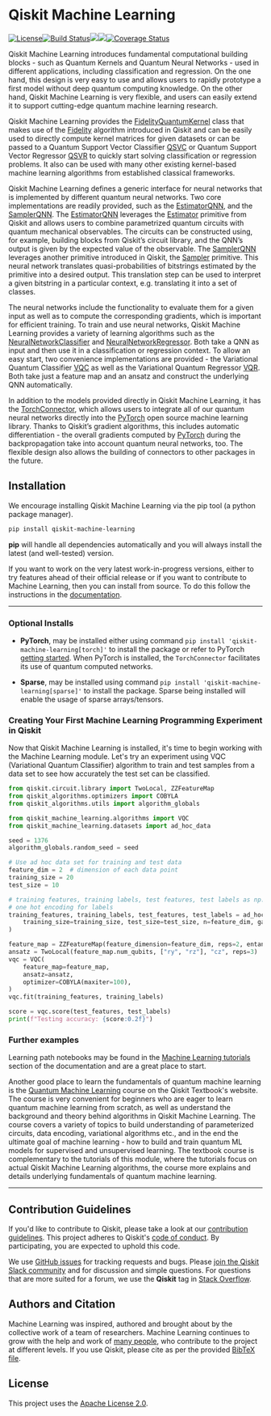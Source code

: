 # Qiskit Machine Learning

[![License](https://img.shields.io/github/license/Qiskit/qiskit-machine-learning.svg?style=popout-square)](https://opensource.org/licenses/Apache-2.0)<!--- long-description-skip-begin -->[![Build Status](https://github.com/qiskit-community/qiskit-machine-learning/workflows/Machine%20Learning%20Unit%20Tests/badge.svg?branch=main)](https://github.com/qiskit-community/qiskit-machine-learning/actions?query=workflow%3A"Machine%20Learning%20Unit%20Tests"+branch%3Amain+event%3Apush)[![](https://img.shields.io/github/release/Qiskit/qiskit-machine-learning.svg?style=popout-square)](https://github.com/qiskit-community/qiskit-machine-learning/releases)[![](https://img.shields.io/pypi/dm/qiskit-machine-learning.svg?style=popout-square)](https://pypi.org/project/qiskit-machine-learning/)[![Coverage Status](https://coveralls.io/repos/github/Qiskit/qiskit-machine-learning/badge.svg?branch=main)](https://coveralls.io/github/Qiskit/qiskit-machine-learning?branch=main)<!--- long-description-skip-end -->

Qiskit Machine Learning introduces fundamental computational building blocks - such as Quantum Kernels
and Quantum Neural Networks - used in different applications, including classification and regression.
On the one hand, this design is very easy to use and allows users to rapidly prototype a first model
without deep quantum computing knowledge. On the other hand, Qiskit Machine Learning is very flexible,
and users can easily extend it to support cutting-edge quantum machine learning research.

Qiskit Machine Learning provides the
[FidelityQuantumKernel](https://qiskit.org/ecosystem/machine-learning/stubs/qiskit_machine_learning.kernels.QuantumKernel.html#qiskit_machine_learning.kernels.FidelityQuantumKernel)
class that makes use of the [Fidelity](https://qiskit.org/ecosystem/algorithms/stubs/qiskit_algorithms.state_fidelities.BaseStateFidelity.html) algorithm introduced in Qiskit and can be easily used to directly compute
kernel matrices for given datasets or can be passed to a Quantum Support Vector Classifier 
[QSVC](https://qiskit.org/ecosystem/machine-learning/stubs/qiskit_machine_learning.algorithms.QSVC.html#qiskit_machine_learning.algorithms.QSVC) or
Quantum Support Vector Regressor
[QSVR](https://qiskit.org/ecosystem/machine-learning/stubs/qiskit_machine_learning.algorithms.QSVR.html#qiskit_machine_learning.algorithms.QSVR)
to quickly start solving classification or regression problems.
It also can be used with many other existing kernel-based machine learning algorithms from established
classical frameworks.

Qiskit Machine Learning defines a generic interface for neural networks that is implemented by different
quantum neural networks. Two core implementations are readily provided, such as the
[EstimatorQNN](https://qiskit.org/ecosystem/machine-learning/stubs/qiskit_machine_learning.neural_networks.EstimatorQNN.html),
and the [SamplerQNN](https://qiskit.org/ecosystem/machine-learning/stubs/qiskit_machine_learning.neural_networks.SamplerQNN.html).
The [EstimatorQNN](https://qiskit.org/ecosystem/machine-learning/stubs/qiskit_machine_learning.neural_networks.EstimatorQNN.html)
leverages the [Estimator](https://qiskit.org/documentation/stubs/qiskit.primitives.BaseEstimator.html) primitive from Qiskit and 
allows users to combine parametrized quantum circuits with quantum mechanical observables. The circuits can be constructed using, for example, building blocks
from Qiskit’s circuit library, and the QNN’s output is given by the expected value of the observable.
The [SamplerQNN](https://qiskit.org/ecosystem/machine-learning/stubs/qiskit_machine_learning.neural_networks.SamplerQNN.html)
leverages another primitive introduced in Qiskit, the [Sampler](https://qiskit.org/documentation/stubs/qiskit.primitives.BaseSampler.html) primitive. 
This neural network translates quasi-probabilities of bitstrings estimated by the primitive into a desired output. This 
translation step can be used to interpret a given bitstring in a particular context, e.g. translating it into a set of classes.

The neural networks include the functionality to evaluate them for a given input as well as to compute the
corresponding gradients, which is important for efficient training. To train and use neural networks,
Qiskit Machine Learning provides a variety of learning algorithms such as the
[NeuralNetworkClassifier](https://qiskit.org/ecosystem/machine-learning/stubs/qiskit_machine_learning.algorithms.NeuralNetworkClassifier.html#qiskit_machine_learning.algorithms.NeuralNetworkClassifier)
and
[NeuralNetworkRegressor](https://qiskit.org/ecosystem/machine-learning/stubs/qiskit_machine_learning.algorithms.NeuralNetworkRegressor.html#qiskit_machine_learning.algorithms.NeuralNetworkRegressor).
Both take a QNN as input and then use it in a classification or regression context.
To allow an easy start, two convenience implementations are provided - the Variational Quantum Classifier
[VQC](https://qiskit.org/ecosystem/machine-learning/stubs/qiskit_machine_learning.algorithms.VQC.html#qiskit_machine_learning.algorithms.VQC)
as well as the Variational Quantum Regressor
[VQR](https://qiskit.org/ecosystem/machine-learning/stubs/qiskit_machine_learning.algorithms.VQR.html#qiskit_machine_learning.algorithms.VQR).
Both take just a feature map and an ansatz and construct the underlying QNN automatically.

In addition to the models provided directly in Qiskit Machine Learning, it has the
[TorchConnector](https://qiskit.org/ecosystem/machine-learning/stubs/qiskit_machine_learning.connectors.TorchConnector.html#qiskit_machine_learning.connectors.TorchConnector),
which allows users to integrate all of our quantum neural networks directly into the
[PyTorch](https://pytorch.org)
open source machine learning library. Thanks to Qiskit’s gradient algorithms, this includes automatic
differentiation - the overall gradients computed by [PyTorch](https://pytorch.org)
during the backpropagation take into
account quantum neural networks, too. The flexible design also allows the building of connectors
to other packages in the future.

## Installation

We encourage installing Qiskit Machine Learning via the pip tool (a python package manager).

```bash
pip install qiskit-machine-learning
```

**pip** will handle all dependencies automatically and you will always install the latest
(and well-tested) version.

If you want to work on the very latest work-in-progress versions, either to try features ahead of
their official release or if you want to contribute to Machine Learning, then you can install from source.
To do this follow the instructions in the
 [documentation](https://qiskit.org/ecosystem/machine-learning/getting_started.html#installation).


----------------------------------------------------------------------------------------------------

### Optional Installs

* **PyTorch**, may be installed either using command `pip install 'qiskit-machine-learning[torch]'` to install the
  package or refer to PyTorch [getting started](https://pytorch.org/get-started/locally/). When PyTorch
  is installed, the `TorchConnector` facilitates its use of quantum computed networks.

* **Sparse**, may be installed using command `pip install 'qiskit-machine-learning[sparse]'` to install the
  package. Sparse being installed will enable the usage of sparse arrays/tensors.

### Creating Your First Machine Learning Programming Experiment in Qiskit

Now that Qiskit Machine Learning is installed, it's time to begin working with the Machine Learning module.
Let's try an experiment using VQC (Variational Quantum Classifier) algorithm to
train and test samples from a data set to see how accurately the test set can
be classified.

```python
from qiskit.circuit.library import TwoLocal, ZZFeatureMap
from qiskit_algorithms.optimizers import COBYLA
from qiskit_algorithms.utils import algorithm_globals

from qiskit_machine_learning.algorithms import VQC
from qiskit_machine_learning.datasets import ad_hoc_data

seed = 1376
algorithm_globals.random_seed = seed

# Use ad hoc data set for training and test data
feature_dim = 2  # dimension of each data point
training_size = 20
test_size = 10

# training features, training labels, test features, test labels as np.ndarray,
# one hot encoding for labels
training_features, training_labels, test_features, test_labels = ad_hoc_data(
    training_size=training_size, test_size=test_size, n=feature_dim, gap=0.3
)

feature_map = ZZFeatureMap(feature_dimension=feature_dim, reps=2, entanglement="linear")
ansatz = TwoLocal(feature_map.num_qubits, ["ry", "rz"], "cz", reps=3)
vqc = VQC(
    feature_map=feature_map,
    ansatz=ansatz,
    optimizer=COBYLA(maxiter=100),
)
vqc.fit(training_features, training_labels)

score = vqc.score(test_features, test_labels)
print(f"Testing accuracy: {score:0.2f}")
```

### Further examples

Learning path notebooks may be found in the
[Machine Learning tutorials](https://qiskit.org/ecosystem/machine-learning/tutorials/index.html) section
of the documentation and are a great place to start. 

Another good place to learn the fundamentals of quantum machine learning is the
[Quantum Machine Learning](https://learn.qiskit.org/course/machine-learning/introduction) course 
on the Qiskit Textbook's website. The course is very convenient for beginners who are eager to learn 
quantum machine learning from scratch, as well as understand the background and theory behind algorithms in
Qiskit Machine Learning. The course covers a variety of topics to build understanding of parameterized
circuits, data encoding, variational algorithms etc., and in the end the ultimate goal of machine
learning - how to build and train quantum ML models for supervised and unsupervised learning. 
The textbook course is complementary to the tutorials of this module, where the tutorials focus
on actual Qiskit Machine Learning algorithms, the course more explains and details underlying fundamentals
of quantum machine learning.

----------------------------------------------------------------------------------------------------

## Contribution Guidelines

If you'd like to contribute to Qiskit, please take a look at our
[contribution guidelines](https://github.com/qiskit-community/qiskit-machine-learning/blob/main/CONTRIBUTING.md).
This project adheres to Qiskit's [code of conduct](https://github.com/qiskit-community/qiskit-machine-learning/blob/main/CODE_OF_CONDUCT.md).
By participating, you are expected to uphold this code.

We use [GitHub issues](https://github.com/qiskit-community/qiskit-machine-learning/issues) for tracking requests and bugs. Please
[join the Qiskit Slack community](https://qisk.it/join-slack)
and for discussion and simple questions.
For questions that are more suited for a forum, we use the **Qiskit** tag in [Stack Overflow](https://stackoverflow.com/questions/tagged/qiskit).

## Authors and Citation

Machine Learning was inspired, authored and brought about by the collective work of a team of researchers.
Machine Learning continues to grow with the help and work of
[many people](https://github.com/qiskit-community/qiskit-machine-learning/graphs/contributors), who contribute
to the project at different levels.
If you use Qiskit, please cite as per the provided
[BibTeX file](https://github.com/Qiskit/qiskit/blob/main/CITATION.bib).

## License

This project uses the [Apache License 2.0](https://github.com/qiskit-community/qiskit-machine-learning/blob/main/LICENSE.txt).
